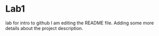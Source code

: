 # Lab1
lab for intro to github
I am editing the README file. Adding some more details about the project description.
